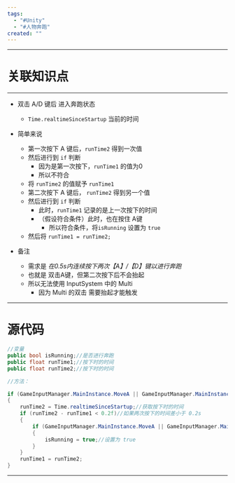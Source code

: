 ```yaml
---
tags:
  - "#Unity"
  - "#人物奔跑"
created: ""
---
```


---
# 关联知识点



---


- 双击 A/D 键后 进入奔跑状态
	- `Time.realtimeSinceStartup` 当前的时间

- 简单来说
	- 第一次按下 A 键后，`runTime2` 得到一次值
	- 然后进行到 `if` 判断
		- 因为是第一次按下，`runTime1` 的值为0
		- 所以不符合
	- 将 `runTime2` 的值赋予 `runTime1`
	- 第二次按下 A 键后， `runTime2` 得到另一个值
	- 然后进行到 `if` 判断
		- 此时，`runTime1` 记录的是上一次按下的时间
		- （假设符合条件）此时，也在按住 A键
			- 所以符合条件，将`isRunning` 设置为 `true`
	- 然后将 `runTime1 = runTime2;`

- 备注
	- 需求是 *在0.5s内连续按下两次【A】/【D】键以进行奔跑*
	- 也就是 双击A键，但第二次按下后不会抬起
	- 所以无法使用 InputSystem 中的 Multi
		- 因为 Multi 的双击 需要抬起才能触发




---
# 源代码

```C#
//变量
public bool isRunning;//是否进行奔跑  
public float runTime1;//按下时的时间
public float runTime2;//按下时的时间

//方法：

if (GameInputManager.MainInstance.MoveA || GameInputManager.MainInstance.MoveD)  
{  
    runTime2 = Time.realtimeSinceStartup;//获取按下时的时间
    if (runTime2 - runTime1 < 0.2f)//如果两次按下的时间差小于 0.2s
    {        
	    if (GameInputManager.MainInstance.MoveA || GameInputManager.MainInstance.MoveD)  
        {            
	        isRunning = true;//设置为 true
        }    
    }    
    runTime1 = runTime2;
}
```

---